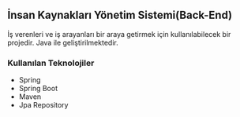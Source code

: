 ## İnsan Kaynakları Yönetim Sistemi(Back-End)
İş verenleri ve iş arayanları bir araya getirmek için kullanılabilecek bir projedir.
Java ile geliştirilmektedir. 
### Kullanılan Teknolojiler
- Spring
- Spring Boot
- Maven
- Jpa Repository